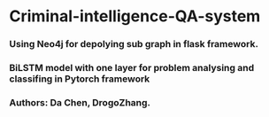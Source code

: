 # Criminal-intelligence-QA-system
### Using Neo4j for depolying sub graph in flask framework.
### BiLSTM model with one layer for problem analysing and classifing in Pytorch framework
### Authors: Da Chen, DrogoZhang.

